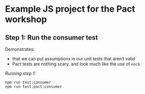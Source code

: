 # Example JS project for the Pact workshop

## Step 1: Run the consumer test

Demonstrates:

- that we can put assumptions in our unit tests that aren't valid
- Pact tests are nothing scary, and look much like the use of `nock`

_Running step 1:_

```
npm run test:consumer
npm run test:pact:consumer
```
